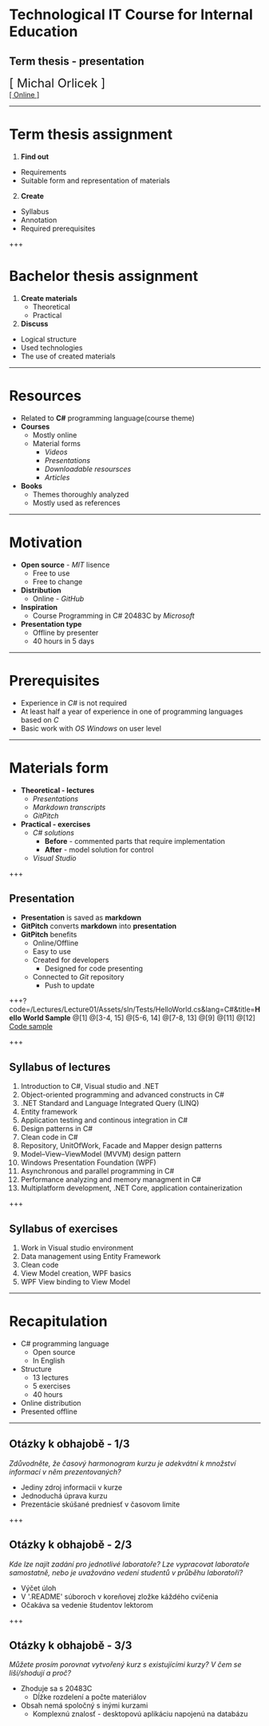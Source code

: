 ﻿
# Technological IT Course for Internal Education
## **Term thesis - presentation**
<div class="right">
<font size="5">[ Michal Orlicek <xorlic00@stud.fit.vutbr.cz> ]</font>
</div>

<div class="left">
<a href="https://gitpitch.com/orlicekm/CsharpCourse/master?p=Introduction#/">[ Online ]</a>
</div>

---
# **Term thesis assignment**
1. **Find out**
  * Requirements
  * Suitable form and representation of materials
2. **Create**
  * Syllabus
  * Annotation
  * Required prerequisites

+++
#  **Bachelor thesis assignment**
1. **Create materials**
   * Theoretical
   * Practical
2. **Discuss**
  * Logical structure
  * Used technologies
  * The use of created materials

---
# **Resources**
* Related to **C#** programming language(course theme)
* **Courses**
  * Mostly online
  * Material forms
    * *Videos*
    * *Presentations*
    * *Downloadable resoursces*
    * *Articles*
* **Books**
  * Themes thoroughly analyzed
  * Mostly used as references

---
# **Motivation**
* **Open source** - *MIT* lisence
  * Free to use
  * Free to change
* **Distribution**
  * Online - *GitHub*
* **Inspiration**
  * Course Programming in C# 20483C by *Microsoft*
* **Presentation type**
  * Offline by presenter
  * 40 hours in 5 days

---
# **Prerequisites**
* Experience in *C#* is not required
* At least half a year of experience in one of programming languages based on *C*
* Basic work with *OS Windows* on user level

---
# **Materials form**
* **Theoretical - lectures**
    * *Presentations*
    * *Markdown transcripts*
    * *GitPitch*
* **Practical - exercises**
    * *C# solutions*
      * **Before** - commented parts that require implementation
      * **After** - model solution for control
    * *Visual Studio*

+++
## **Presentation**
* **Presentation** is saved as **markdown**
* **GitPitch** converts **markdown** into **presentation**
* **GitPitch** benefits
  * Online/Offline
  * Easy to use
  * Created for developers
    * Designed for code presenting
  * Connected to *Git* repository
    * Push to update
  
+++?code=/Lectures/Lecture01/Assets/sln/Tests/HelloWorld.cs&lang=C#&title=**Hello World Sample**
@[1]
@[3-4, 15]
@[5-6, 14]
@[7-8, 13]
@[9]
@[11]
@[12]
[Code sample](https://github.com/orlicekm/CsharpCourse/blob/master/Lectures/Lecture01/Assets/sln/Tests/HelloWorld.cs)

+++
## **Syllabus of lectures** 
1. Introduction to C#, Visual studio and .NET
2. Object-oriented programming and advanced constructs in C#
3. .NET Standard and Language Integrated Query (LINQ)
4. Entity framework
5. Application testing and continous integration in C#
6. Design patterns in C#
7. Clean code in C#
8. Repository, UnitOfWork, Facade and Mapper design patterns
9. Model–View–ViewModel (MVVM) design pattern
10. Windows Presentation Foundation (WPF)
11. Asynchronous and parallel programming in C#
12. Performance analyzing and memory managment in C#
13. Multiplatform development, .NET Core, application containerization

+++
## **Syllabus of exercises**
1. Work in Visual studio environment
2. Data management using Entity Framework
3. Clean code
4. View Model creation, WPF basics
5. WPF View binding to View Model

---
# **Recapitulation**
* C# programming language
  * Open source
  * In English
* Structure
  * 13 lectures
  * 5 exercises
  * 40 hours
* Online distribution
* Presented offline

---
## Otázky k obhajobě - 1/3
*Zdůvodněte, že časový harmonogram kurzu je adekvátní k množství informací v něm prezentovaných?*
* Jediny zdroj informacii v kurze 
* Jednoduchá úprava kurzu
* Prezentácie skúšané predniesť v časovom limite

+++
## Otázky k obhajobě - 2/3
*Kde lze najít zadání pro jednotlivé laboratoře? Lze vypracovat laboratoře samostatně, nebo je uvažováno vedení studentů v průběhu laboratoří?*
* Výčet úloh
* V '.README' súboroch v koreňovej zložke káždého cvičenia
* Očakáva sa vedenie študentov lektorom

+++
## Otázky k obhajobě - 3/3
*Můžete prosím porovnat vytvořený kurz s existujícími kurzy? V čem se liší/shodují a proč?*
* Zhoduje sa s 20483C 
  * Dĺžke rozdelení a počte materiálov
* Obsah nemá spoločný s inými kurzami
  * Komplexnú znalosť - desktopovú aplikáciu napojenú na databázu

